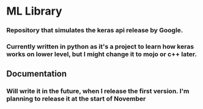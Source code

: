 # ML Library
### Repository that simulates the keras api release by Google.
### Currently written in python as it's a project to learn how keras works on lower level, but I might change it to mojo or c++ later.

## Documentation
### Will write it in the future, when I release the first version. I'm planning to release it at the start of November
